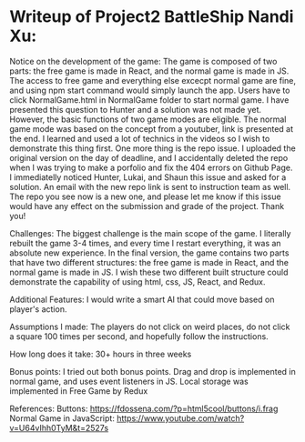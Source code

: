 # Writeup of Project2 BattleShip Nandi Xu:

Notice on the development of the game:
     The game is composed of two parts: the free game is made in React, and the normal game is made in JS. The access to free game and everything else excecpt 
normal game are fine, and using npm start command would simply launch the app. Users have to click NormalGame.html in NormalGame folder to start normal
game. I have presented this question to Hunter and a solution was not made yet. However, the basic functions of two game modes are eligible.
     The normal game mode was based on the concept from a youtuber, link is presented at the end. I learned and used a lot of technics in the videos so I wish to 
demonstrate this thing first.
     One more thing is the repo issue. I uploaded the original version on the day of deadline, and I accidentally deleted the repo when I was trying to make a porfolio
and fix the 404 errors on Github Page. I immediatelly noticed Hunter, Lukai, and Shaun this issue and asked for a solution. An email with the new repo link is sent to
instruction team as well. The repo you see now is a new one, and please let me know if this issue would have any effect on the submission and grade of the project. 
Thank you!

Challenges:
     The biggest challenge is the main scope of the game. I literally rebuilt the game 3-4 times, and every time I restart everything, it was an absolute new experience. 
In the final version, the game contains two parts that have two different structures: the free game is made in React, and the normal game is made in JS. I wish these
two different built structure could demonstrate the capability of using html, css, JS, React, and Redux.

Additional Features:
    I would write a smart AI that could move based on player's action.

Assumptions I made:
    The players do not click on weird places, do not click a square 100 times per second, and hopefully follow the instructions.

How long does it take:
    30+ hours in three weeks

Bonus points:
    I tried out both bonus points. Drag and drop is implemented in normal game, and uses event listeners in JS. Local storage was implemented in Free Game by Redux


References:
Buttons: https://fdossena.com/?p=html5cool/buttons/i.frag
Normal Game in JavaScript: https://www.youtube.com/watch?v=U64vIhh0TyM&t=2527s
